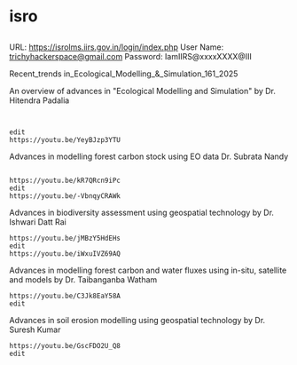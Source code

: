 # isro



##
URL: https://isrolms.iirs.gov.in/login/index.php
User Name: trichyhackerspace@gmail.com
Password: IamIIRS@xxxxXXXX@III




Recent_trends in_Ecological_Modelling_&_Simulation_161_2025




An overview of advances in "Ecological Modelling and Simulation" by Dr. Hitendra Padalia
```


edit
https://youtu.be/YeyBJzp3YTU
```



Advances in modelling forest carbon stock using EO data Dr. Subrata Nandy
```

https://youtu.be/kR7QRcn9iPc
edit
https://youtu.be/-VbnqyCRAWk
```



Advances in biodiversity assessment using geospatial technology by Dr. Ishwari Datt Rai

```
https://youtu.be/jMBzY5HdEHs
edit
https://youtu.be/iWxuIVZ69AQ
```


Advances in modelling forest carbon and water fluxes using in-situ, satellite and models by Dr. Taibanganba Watham
```
https://youtu.be/C3Jk8EaY58A
edit

```



Advances in soil erosion modelling using geospatial technology by Dr. Suresh Kumar

```
https://youtu.be/GscFDO2U_Q8
edit

```
